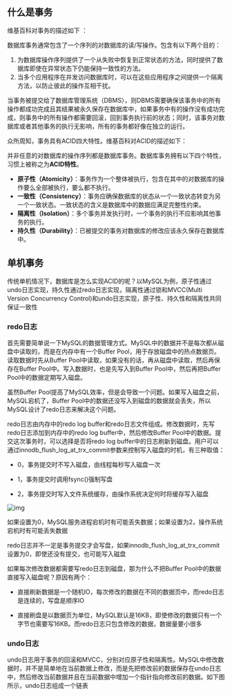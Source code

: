 ## 什么是事务  

维基百科对事务的描述如下 ：  

数据库事务通常包含了一个序列的对数据库的读/写操作。包含有以下两个目的：

1. 为数据库操作序列提供了一个从失败中恢复到正常状态的方法，同时提供了数据库即使在异常状态下仍能保持一致性的方法。
2. 当多个应用程序在并发访问数据库时，可以在这些应用程序之间提供一个隔离方法，以防止彼此的操作互相干扰。

当事务被提交给了数据库管理系统（DBMS），则DBMS需要确保该事务中的所有操作都成功完成且其结果被永久保存在数据库中，如果事务中有的操作没有成功完成，则事务中的所有操作都需要回滚，回到事务执行前的状态；同时，该事务对数据库或者其他事务的执行无影响，所有的事务都好像在独立的运行。

众所周知，事务具有ACID四大特性。维基百科对ACID的描述如下：  

并非任意的对数据库的操作序列都是数据库事务。数据库事务拥有以下四个特性，习惯上被称之为**ACID特性**。

- **原子性（Atomicity）**：事务作为一个整体被执行，包含在其中的对数据库的操作要么全部被执行，要么都不执行。
- **一致性（Consistency）**：事务应确保数据库的状态从一个一致状态转变为另一个一致状态。一致状态的含义是数据库中的数据应满足完整性约束。
- **隔离性（Isolation）**：多个事务并发执行时，一个事务的执行不应影响其他事务的执行。
- **持久性（Durability）**：已被提交的事务对数据库的修改应该永久保存在数据库中。

## 单机事务   

传统单机情况下，数据库是怎么实现ACID的呢？以MySQL为例，原子性通过undo日志实现，持久性通过redo日志实现，隔离性通过锁和MVCC(Multi Version Concurrency Control)和undo日志实现，原子性、持久性和隔离性共同保证一致性  

### redo日志  

首先需要简单说一下MySQL的数据管理方式。MySQL中的数据并不是每次都从磁盘中读取的，而是在内存中有一个Buffer Pool，用于存放磁盘中的热点数据页。读取数据时先从Buffer Pool中读取，如果没有的话，再从磁盘中读取，然后再保存在Buffer Pool中。写入数据时，也是先写入到Buffer Pool中，然后再把Buffer Pool中的数据定期写入磁盘。  

 虽然Buffer Pool提高了MySQL效率，但是会导致一个问题。如果写入磁盘之前，MySQL宕机了，Buffer Pool中的数据还没写入到磁盘的数据就会丢失，所以MySQL设计了redo日志来解决这个问题。  

redo日志由内存中的redo log buffer和redo日志文件组成。修改数据时，先写redo日志添加到内存中的redo log buffer中，然后修改Buffer Pool中的数据。提交这次事务时，可以选择是否将redo log buffer中的日志刷新到磁盘。用户可以通过innodb_flush_log_at_trx_commit参数来控制写入磁盘的时机，有三种取值：  

+ 0，事务提交时不写入磁盘，由线程每秒写入磁盘一次  

+ 1，事务提交时调用fsync()强制写盘  

+ 2，事务提交时写入文件系统缓存，由操作系统决定何时将缓存写入磁盘  

![img](https://gitee.com/liujinxi931204/typoraImage/raw/master/img/mysql%20update.png)

如果设置为0，MySQL服务进程宕机时有可能丢失数据；如果设置为2，操作系统宕机时有可能丢失数据  

redo日志并不一定是事务提交才会写盘，如果innodb_flush_log_at_trx_commit设置为0，即使还没有提交，也可能写入磁盘  

如果每次修改数据都需要写redo日志到磁盘，那为什么不把Buffer Pool中的数据直接写入磁盘呢？原因有两个：  

+ 直接刷新数据是一个随机IO，每次修改的数据在不同的数据页中，而redo日志是连续的，写盘是顺序IO  

+ 直接刷盘是以数据页为单位，MySQL默认是16KB，即使修改的数据只有一个字节也需要写16KB。而redo日志只包含修改的数据，数据量要小很多 

### undo日志  

undo日志用于事务的回滚和MVCC，分别对应原子性和隔离性。MySQL中修改数据时，并不是简单地在当前数据上修改，而是先把修改前的数据保存在undo日志中，然后修改当前数据并且在当前数据中增加一个指针指向修改前的数据。如下图所示，undo日志组成一个链表  





